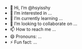 - 👋 Hi, I’m @hsyisshy
- 👀 I’m interested in ...
- 🌱 I’m currently learning ...
- 💞️ I’m looking to collaborate on ...
- 📫 How to reach me ...
- 😄 Pronouns: ...
- ⚡ Fun fact: ...

<!---
hsyisshy/hsyisshy is a ✨ special ✨ repository because its `README.md` (this file) appears on your GitHub profile.
You can click the Preview link to take a look at your changes.
--->
